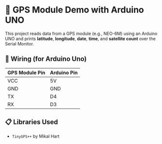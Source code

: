 # 📡 GPS Module Demo with Arduino UNO

This project reads data from a GPS module (e.g., NEO-6M) using an Arduino UNO and prints **latitude**, **longitude**, **date**, **time**, and **satellite count** over the Serial Monitor.

## 🔌 Wiring (for Arduino Uno)

| GPS Module Pin | Arduino Pin |
| -------------- | ----------- |
| VCC            | 5V          |
| GND            | GND         |
| TX             | D4          |
| RX             | D3          |

## 📋 Libraries Used

* `TinyGPS++` by Mikal Hart

